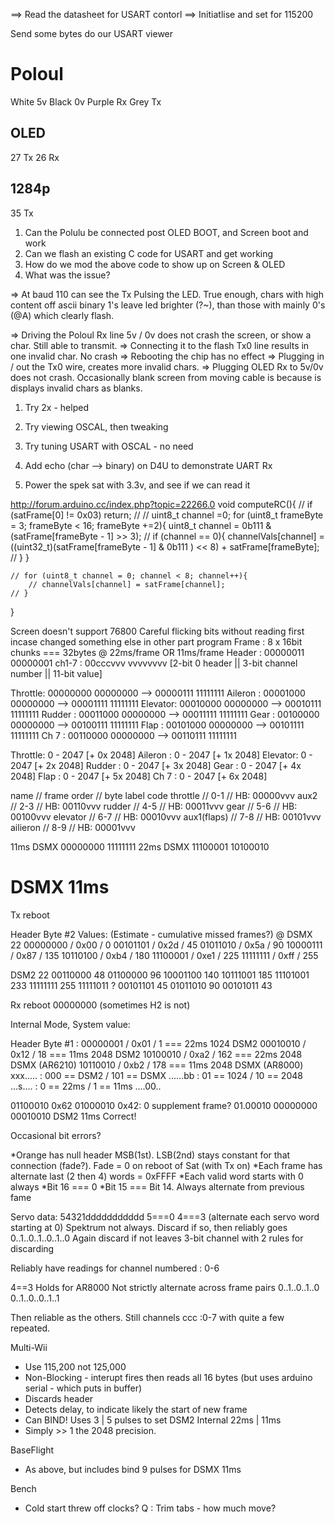 ==> Read the datasheet for USART contorl
==> Initiatlise and set for 115200

Send some bytes do our USART viewer

Poloul
======
White	5v
Black	0v
Purple	Rx
Grey 	Tx

OLED
----

27 	Tx
26	Rx


1284p
-----
35 	Tx


1) Can the Polulu be connected post OLED BOOT, and Screen boot and work
2) Can we flash an existing C code for USART and get working
3) How do we mod the above code to show up on Screen & OLED
4) What was the issue?

=> At baud 110 can see the Tx Pulsing the LED. True enough, chars with high content off ascii binary 1's leave led brighter (?~), than those with mainly 0's (@A) which clearly flash.

=> Driving the Poloul Rx line 5v / 0v does not crash the screen, or show a char. Still able to transmit.
=> Connecting it to the flash Tx0 line results in one invalid char. No crash
=> Rebooting the chip has no effect
=> Plugging in / out the Tx0 wire, creates more invalid chars.
=> Plugging OLED Rx to 5v/0v does not crash. Occasionally blank screen from moving cable is because is displays invalid chars as blanks.

1) Try 2x - helped
2) Try viewing OSCAL, then tweaking
3) Try tuning USART with OSCAL - no need

1) Add echo (char --> binary) on D4U to demonstrate UART Rx
2) Power the spek sat with 3.3v, and see if we can read it


http://forum.arduino.cc/index.php?topic=22266.0
void computeRC(){
    // if (satFrame[0] != 0x03) return;
// // uint8_t channel =0;
    for (uint8_t frameByte = 3; frameByte < 16; frameByte +=2){
        uint8_t channel = 0b111 & (satFrame[frameByte - 1] >> 3);
        // if (channel == 0){
        channelVals[channel] = ((uint32_t)(satFrame[frameByte - 1] & 0b111 ) << 8) + satFrame[frameByte];
        // }
    }

    // for (uint8_t channel = 0; channel < 8; channel++){
        // channelVals[channel] = satFrame[channel];
    // }
}


Screen doesn't support 76800
Careful flicking bits without reading first incase changed something else in other part program
Frame 	: 8 x 16bit chunks === 32bytes @ 22ms/frame OR 11ms/frame
Header 	: 00000011 00000001
ch1-7	: 00cccvvv vvvvvvvv 	[2-bit 0 header || 3-bit channel number || 11-bit value]

Throttle: 00000000 00000000 --> 00000111 11111111
Aileron	: 00001000 00000000 --> 00001111 11111111
Elevator: 00010000 00000000 --> 00010111 11111111
Rudder	: 00011000 00000000 --> 00011111 11111111
Gear	: 00100000 00000000 --> 00100111 11111111
Flap	: 00101000 00000000 --> 00101111 11111111
Ch 7	: 00110000 00000000 --> 00110111 11111111

Throttle: 0 - 2047 [+ 0x 2048]
Aileron : 0 - 2047 [+ 1x 2048]
Elevator: 0 - 2047 [+ 2x 2048]
Rudder	: 0 - 2047 [+ 3x 2048]
Gear	: 0 - 2047 [+ 4x 2048]
Flap 	: 0 - 2047 [+ 5x 2048]
Ch 7	: 0 - 2047 [+ 6x 2048]

name 		// frame order 	// byte label code
throttle 	// 0-1 			// HB: 00000vvv
aux2  		// 2-3 			// HB: 00110vvv
rudder 		// 4-5 			// HB: 00011vvv
gear 		// 5-6 			// HB: 00100vvv
elevator 	// 6-7 			// HB: 00010vvv
aux1(flaps)	// 7-8 			// HB: 00101vvv
ailieron	// 8-9 			// HB: 00001vvv

11ms DSMX 00000000 11111111
22ms DSMX 11100001 10100010

DSMX 11ms
=========
Tx reboot

Header Byte #2 Values:
(Estimate - cumulative missed frames?)
@ DSMX 22
00000000 / 0x00 /   0
00101101 / 0x2d /  45
01011010 / 0x5a /  90
10000111 / 0x87 / 135
10110100 / 0xb4 / 180
11100001 / 0xe1 / 225
11111111 / 0xff / 255

DSM2 22
00110000 48
01100000 96
10001100 140
10111001 185
11101001 233
11111111 255
11111011 ?
00101101 45
01011010 90
00101011 43



Rx reboot
00000000 (sometimes H2 is not)

Internal Mode, System value:

Header Byte #1 :
00000001 / 0x01 /   1 === 22ms 1024 DSM2
00010010 / 0x12 /  18 === 11ms 2048 DSM2
10100010 / 0xa2 / 162 === 22ms 2048 DSMX (AR6210)
10110010 / 0xb2 / 178 === 11ms 2048 DSMX (AR8000)
xxx..... : 000 == DSM2 / 101 == DSMX
......bb :  01 == 1024 /  10 == 2048
...s.... : 	 0 == 22ms /   1 == 11ms
....00..

01100010 0x62
01000010 0x42: 0 supplement frame?
01.00010 00000000
00010010 DSM2 11ms Correct!

Occasional bit errors?

*Orange has null header MSB(1st). LSB(2nd) stays constant for that connection (fade?). Fade = 0 on reboot of Sat (with Tx on)
*Each frame has alternate last (2 then 4) words = 0xFFFF
*Each valid word starts with 0 always
*Bit 16 === 0
*Bit 15 === Bit 14. Always alternate from previous fame

Servo data:
54321ddddddddddd
5===0
4===3 (alternate each servo word starting at 0)
    Spektrum not always. Discard if so, then reliably goes 0..1..0..1..0..1..0 Again discard if not
leaves 3-bit channel with 2 rules for discarding

Reliably have readings for channel numbered : 0-6

4==3 Holds for AR8000
Not strictly alternate across frame pairs
0..1..0..1..0
0..1..0..0..1..1

Then reliable as the others.
Still channels ccc :0-7 with quite a few repeated.


Multi-Wii
* Use 115,200 not 125,000
* Non-Blocking - interupt fires then reads all 16 bytes (but uses arduino serial - which puts in buffer)
* Discards header
* Detects delay, to indicate likely the start of new frame
* Can BIND! Uses 3 | 5 pulses to set DSM2 Internal 22ms | 11ms
* Simply >> 1 the 2048 precision.

BaseFlight
* As above, but includes bind 9 pulses for DSMX 11ms

Bench
* Cold start threw off clocks?
Q : Trim tabs - how much move?
